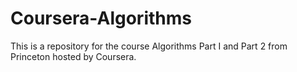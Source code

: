 # Coursera-Algorithms
This is a repository for the course Algorithms Part I and Part 2 from Princeton hosted by Coursera.
